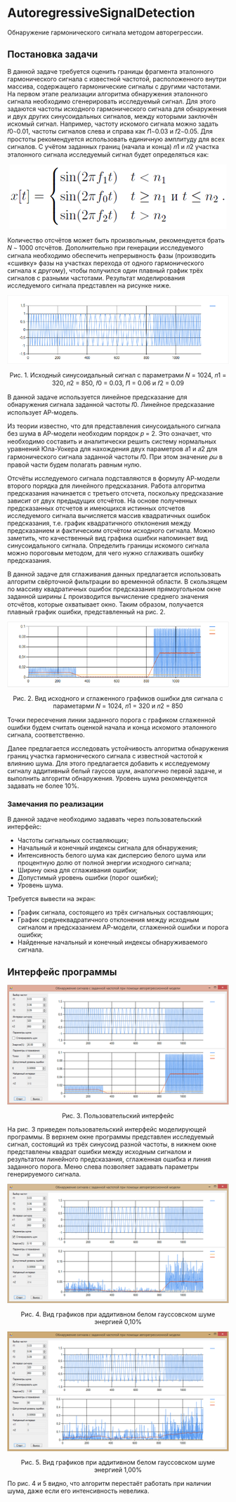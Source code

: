 # AutoregressiveSignalDetection
Обнаружение гармонического сигнала методом авторегрессии.

## Постановка задачи
В данной задаче требуется оценить границы фрагмента эталонного гармонического сигнала с известной частотой, расположенного внутри массива, содержащего гармонические сигналы с другими частотами. На первом этапе реализации алгоритма обнаружения эталонного сигнала необходимо сгенерировать исследуемый сигнал. Для этого задаются частоты исходного гармонического сигнала для обнаружения и двух других синусоидальных сигналов, между которыми заключён искомый сигнал. Например, частоту искомого сигнала можно задать 𝑓0∼0.01, частоты сигналов слева и справа как 𝑓1∼0.03 и 𝑓2∼0.05. Для простоты рекомендуется использовать единичную амплитуду для всех сигналов. С учётом заданных границ (начала и конца) 𝑛1 и 𝑛2 участка эталонного сигнала исследуемый сигнал будет определяться как:
<p align="center"><img src="https://github.com/NNGU52/AutoregressiveSignalDetection/blob/main/screenshots/formulas/formula_14.png"/></p>
Количество отсчётов может быть произвольным, рекомендуется брать 𝑁 ∼ 1000 отсчётов. Дополнительно при генерации исследуемого сигнала необходимо обеспечить непрерывность фазы (производить «сшивку» фазы на участках перехода от одного гармонического сигнала к другому), чтобы получился один плавный график трёх сигналов с разными частотами. Результат моделирования исследуемого сигнала представлен на рисунке ниже.

<p align="center"><img src="https://github.com/NNGU52/AutoregressiveSignalDetection/blob/main/screenshots/4.png"/></p>
<p align="center">Рис. 1. Исходный синусоидальный сигнал с параметрами 𝑁 = 1024, 𝑛1 = 320, 𝑛2 = 850, 𝑓0 = 0.03, 𝑓1 = 0.06 и 𝑓2 = 0.09</p>

В данной задаче используется линейное предсказание для обнаружения сигнала заданной частоты 𝑓0. Линейное предсказание использует АР-модель.

Из теории известно, что для представления синусоидального сигнала без шума в АР-модели необходим порядок 𝑝 = 2. Это означает, что необходимо составить и аналитически решить систему нормальных уравнений Юла-Уокера для нахождения двух параметров 𝑎1 и 𝑎2 для гармонического сигнала заданной частоты 𝑓0. При этом значение 𝜌𝜔 в правой части будем полагать равным нулю.

Отсчёты исследуемого сигнала подставляются в формулу АР-модели второго порядка для линейного предсказания. Работа алгоритма предсказания начинается с третьего отсчета, поскольку предсказание зависит от двух предыдущих отсчётов. На основе полученных предсказанных отсчетов и имеющихся истинных отсчетов исследуемого сигнала вычисляется массив квадратичных ошибок предсказания, т.е. график квадратичного отклонения между предсказанием и фактическим отсчётом исходного сигнала. Можно заметить, что качественный вид графика ошибки напоминает вид синусоидального сигнала. Определить границы искомого сигнала можно пороговым методом, для чего нужно сглаживать ошибку предсказания.

В данной задаче для сглаживания данных предлагается использовать алгоритм свёрточной фильтрации во временной области. В скользящем по массиву квадратичных ошибок предсказания прямоугольном окне заданной ширины 𝐿 производится вычисление среднего значения отсчётов, которые охватывает окно. Таким образом, получается плавный график ошибки, представленный на рис. 2.

<p align="center"><img src="https://github.com/NNGU52/AutoregressiveSignalDetection/blob/main/screenshots/5.png"/></p>
<p align="center">Рис. 2. Вид исходного и сглаженного графиков ошибки для сигнала с параметарми 𝑁 = 1024, 𝑛1 = 320 и 𝑛2 = 850</p>

Точки пересечения линии заданного порога с графиком сглаженной ошибки будем считать оценкой начала и конца искомого эталонного сигнала, соответственно.

Далее предлагается исследовать устойчивость алгоритма обнаружения границ участка гармонического сигнала с известной частотой к влиянию шума. Для этого предлагается добавить к исследуемому сигналу аддитивный белый гауссов шум, аналогично первой задаче, и выполнить алгоритм обнаружения. Уровень шума рекомендуется задавать не более 10%.

### Замечания по реализации
В данной задаче необходимо задавать через пользовательский интерфейс:
  * Частоты сигнальных составляющих;
  * Начальный и конечный индексы сигнала для обнаружения;
  * Интенсивность белого шума как дисперсию белого шума или процентную долю от полной энергии исходного сигнала;
  * Ширину окна для сглаживания ошибки;
  * Допустимый уровень ошибки (порог ошибки);
  * Уровень шума.

Требуется вывести на экран:
  * График сигнала, состоящего из трёх сигнальных составляющих;
  * График среднеквадратичного отклонения между исходным сигналом и предсказанием АР-модели, сглаженной ошибки и порога ошибки;
  * Найденные начальный и конечный индексы обнаруживаемого сигнала.
 
## Интерфейс программы
<p align="center"><img src="https://github.com/NNGU52/AutoregressiveSignalDetection/blob/main/screenshots/1.png"/></p>
<p align="center">Рис. 3. Пользовательский интерфейс</p>

На рис. 3 приведен пользовательский интерфейс моделирующей программы. В верхнем окне программы представлен исследуемый сигнал, состоящий из трёх синусоид разной частоты, в нижнем окне представлены квадрат ошибки между исходным сигналом и результатом линейного предсказания, сглаженная ошибка и линия заданного порога. Меню слева позволяет задавать параметры генерируемого сигнала.

<p align="center"><img src="https://github.com/NNGU52/AutoregressiveSignalDetection/blob/main/screenshots/2.png"/></p>
<p align="center">Рис. 4. Вид графиков при аддитивном белом гауссовском шуме энергией 0,10%</p>

<p align="center"><img src="https://github.com/NNGU52/AutoregressiveSignalDetection/blob/main/screenshots/3.png"/></p>
<p align="center">Рис. 5. Вид графиков при аддитивном белом гауссовском шуме энергией 1,00%</p>

По рис. 4 и 5 видно, что алгоритм перестаёт работать при наличии шума, даже если его интенсивность невелика.
